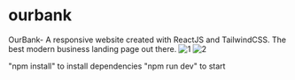 # ourbank
OurBank- A responsive website created with ReactJS and TailwindCSS. The best modern business landing page out there.
![1](https://user-images.githubusercontent.com/76736466/198647637-4e484702-6b9a-4722-a0a5-3d8a3161db5e.PNG)
![2](https://user-images.githubusercontent.com/76736466/198648707-17956f81-8dc7-46a2-bbce-12ba2dfa7333.PNG)

"npm install" to install dependencies
"npm run dev" to start
